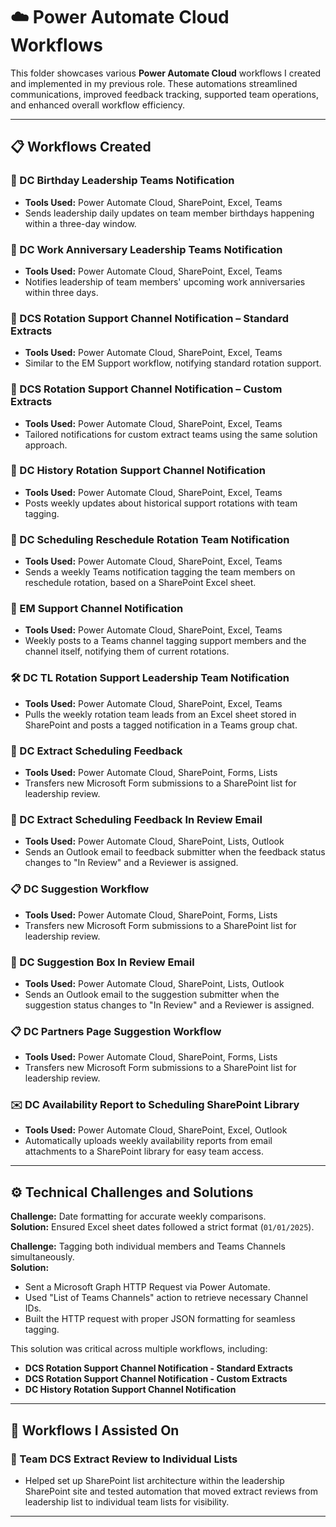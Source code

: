 # ☁️ Power Automate Cloud Workflows

This folder showcases various **Power Automate Cloud** workflows I created and implemented in my previous role. These automations streamlined communications, improved feedback tracking, supported team operations, and enhanced overall workflow efficiency.

---

## 📋 Workflows Created

### 🎂 DC Birthday Leadership Teams Notification
- **Tools Used:** Power Automate Cloud, SharePoint, Excel, Teams
- Sends leadership daily updates on team member birthdays happening within a three-day window.

### 🎊 DC Work Anniversary Leadership Teams Notification
- **Tools Used:** Power Automate Cloud, SharePoint, Excel, Teams
- Notifies leadership of team members' upcoming work anniversaries within three days.

### 📢 DCS Rotation Support Channel Notification – Standard Extracts
- **Tools Used:** Power Automate Cloud, SharePoint, Excel, Teams
- Similar to the EM Support workflow, notifying standard rotation support.

### 📢 DCS Rotation Support Channel Notification – Custom Extracts
- **Tools Used:** Power Automate Cloud, SharePoint, Excel, Teams
- Tailored notifications for custom extract teams using the same solution approach.

### 📢 DC History Rotation Support Channel Notification
- **Tools Used:** Power Automate Cloud, SharePoint, Excel, Teams
- Posts weekly updates about historical support rotations with team tagging.

### 🔄 DC Scheduling Reschedule Rotation Team Notification
- **Tools Used:** Power Automate Cloud, SharePoint, Excel, Teams
- Sends a weekly Teams notification tagging the team members on reschedule rotation, based on a SharePoint Excel sheet.

### 📢 EM Support Channel Notification
- **Tools Used:** Power Automate Cloud, SharePoint, Excel, Teams
- Weekly posts to a Teams channel tagging support members and the channel itself, notifying them of current rotations.

### 🛠 DC TL Rotation Support Leadership Team Notification
- **Tools Used:** Power Automate Cloud, SharePoint, Excel, Teams
- Pulls the weekly rotation team leads from an Excel sheet stored in SharePoint and posts a tagged notification in a Teams group chat.

### 📝 DC Extract Scheduling Feedback
- **Tools Used:** Power Automate Cloud, SharePoint, Forms, Lists
- Transfers new Microsoft Form submissions to a SharePoint list for leadership review.

### 📩 DC Extract Scheduling Feedback In Review Email
- **Tools Used:** Power Automate Cloud, SharePoint, Lists, Outlook
- Sends an Outlook email to feedback submitter when the feedback status changes to "In Review" and a Reviewer is assigned.

### 📋 DC Suggestion Workflow
- **Tools Used:** Power Automate Cloud, SharePoint, Forms, Lists
- Transfers new Microsoft Form submissions to a SharePoint list for leadership review.

### 📩 DC Suggestion Box In Review Email
- **Tools Used:** Power Automate Cloud, SharePoint, Lists, Outlook
- Sends an Outlook email to the suggestion submitter when the suggestion status changes to "In Review" and a Reviewer is assigned.

### 📋 DC Partners Page Suggestion Workflow
- **Tools Used:** Power Automate Cloud, SharePoint, Forms, Lists
- Transfers new Microsoft Form submissions to a SharePoint list for leadership review.

### ✉️ DC Availability Report to Scheduling SharePoint Library
- **Tools Used:** Power Automate Cloud, SharePoint, Excel, Outlook
- Automatically uploads weekly availability reports from email attachments to a SharePoint library for easy team access.

---

## ⚙️ Technical Challenges and Solutions

**Challenge:** Date formatting for accurate weekly comparisons.  
**Solution:** Ensured Excel sheet dates followed a strict format (`01/01/2025`).

**Challenge:** Tagging both individual members and Teams Channels simultaneously.  
**Solution:**
- Sent a Microsoft Graph HTTP Request via Power Automate.
- Used "List of Teams Channels" action to retrieve necessary Channel IDs.
- Built the HTTP request with proper JSON formatting for seamless tagging.

This solution was critical across multiple workflows, including:
- **DCS Rotation Support Channel Notification - Standard Extracts**
- **DCS Rotation Support Channel Notification - Custom Extracts**
- **DC History Rotation Support Channel Notification**

---


## 🧩 Workflows I Assisted On

### 📝 Team DCS Extract Review to Individual Lists
- Helped set up SharePoint list architecture within the leadership SharePoint site and tested automation that moved extract reviews from leadership list to individual team lists for visibility.

---
